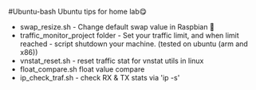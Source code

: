 #Ubuntu-bash
Ubuntu tips for home lab:yum:
- swap_resize.sh - Change default swap value in Raspbian :slightly_smiling_face:
- traffic_monitor_project folder - Set your traffic limit, and when limit reached - script shutdown your machine. (tested on ubuntu (arm and x86))
- vnstat_reset.sh - reset traffic stat for vnstat utils in linux
- float_compare.sh float value compare
- ip_check_traf.sh - check RX & TX stats via 'ip -s'
  
